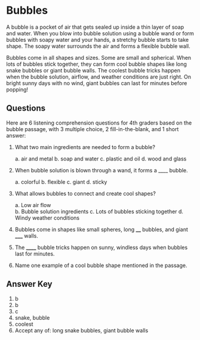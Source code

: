 # Bubbles

A bubble is a pocket of air that gets sealed up inside a thin layer of soap and water. When you blow into bubble solution using a bubble wand or form bubbles with soapy water and your hands, a stretchy bubble starts to take shape. The soapy water surrounds the air and forms a flexible bubble wall.

Bubbles come in all shapes and sizes. Some are small and spherical. When lots of bubbles stick together, they can form cool bubble shapes like long snake bubbles or giant bubble walls. The coolest bubble tricks happen when the bubble solution, airflow, and weather conditions are just right. On bright sunny days with no wind, giant bubbles can last for minutes before popping!

## Questions

Here are 6 listening comprehension questions for 4th graders based on the bubble passage, with 3 multiple choice, 2 fill-in-the-blank, and 1 short answer:

1. What two main ingredients are needed to form a bubble?

   a. air and metal
   b. soap and water
   c. plastic and oil
   d. wood and glass

2. When bubble solution is blown through a wand, it forms a \_\_\_\_ bubble.

   a. colorful
   b. flexible
   c. giant
   d. sticky

3. What allows bubbles to connect and create cool shapes?

   a. Low air flow  
   b. Bubble solution ingredients
   c. Lots of bubbles sticking together
   d. Windy weather conditions

4. Bubbles come in shapes like small spheres, long ****\_\_**** bubbles, and giant ****\_\_\_**** walls.

5. The ****\_\_\_\_**** bubble tricks happen on sunny, windless days when bubbles last for minutes.

6. Name one example of a cool bubble shape mentioned in the passage.

## Answer Key

1. b
2. b
3. c
4. snake, bubble
5. coolest
6. Accept any of: long snake bubbles, giant bubble walls
